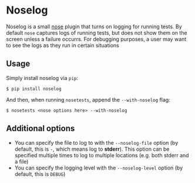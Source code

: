 # Noselog

Noselog is a small [nose](http://nose.readthedocs.org/en/latest/) plugin that turns on logging for running tests. By default `nose` captures logs of running tests, but does not show them on the screen unless a failure occurrs. For debugging purposes, a user may want to see the logs as they run in certain situations

## Usage

Simply install noselog via `pip`:

    $ pip install noselog
    
And then, when running `nosetests`, append the `--with-noselog` flag:

    $ nosetests <nose options here> --with-noselog
    
## Additional options

* You can specify the file to log to with the `--noselog-file` option (by default, this is `-`, which means log to **stderr**). This option can be specified multiple times to log to multiple locations (e.g. both stderr and a file)
* You can specify the logging level with the `--noselog-level` option (by default, this is `DEBUG`)



